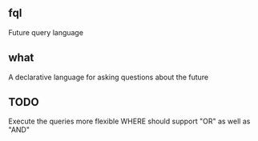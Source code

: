 ## fql
Future query language

## what
A declarative language for asking questions about the future

## TODO
Execute the queries
more flexible WHERE should support "OR" as well as "AND"
